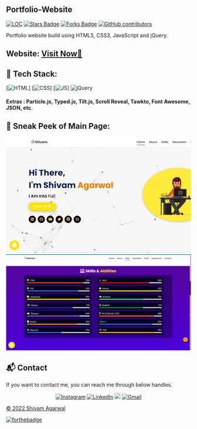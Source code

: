 ## Portfolio-Website

<a href="https://ShivamAgarwal-code.github.io/Portfolio-Shivam-Agarwal"><img src="https://sloc.xyz/github/ShivamAgarwal-code/Portfolio-Shivam-Agarwal" alt="LOC"/></a>
<a href="https://ShivamAgarwal-code.github.io/Portfolio-Shivam-Agarwal"><img src="https://img.shields.io/github/stars/ShivamAgarwal-code/Portfolio-Shivam-Agarwal" alt="Stars Badge"/></a>
<a href="https://ShivamAgarwal-code.github.io/Portfolio-Shivam-Agarwal/network/members"><img src="https://img.shields.io/github/forks/ShivamAgarwal-code/Portfolio-Shivam-Agarwal" alt="Forks Badge"/></a>
<a href="https://github.com/ShivamAgarwal-code/Portfolio-Shivam-Agarwal/graphs/contributors"><img alt="GitHub contributors" src="https://img.shields.io/github/contributors/ShivamAgarwal-code/Portfolio-Shivam-Agarwal?color=2b9348"></a>

Portfolio website build using HTML5, CSS3, JavaScript and jQuery.

<h2> Website: 
<a href="https://shivamagarwal-code.github.io/Portfolio-Shivam-Agarwal/" target="_blank">Visit Now🚀</a>
</h2> 

## 📌 Tech Stack:
[![HTML](https://img.shields.io/badge/html5%20-%23E34F26.svg?&style=for-the-badge&logo=html5&logoColor=white)]
[![CSS](https://img.shields.io/badge/css3%20-%231572B6.svg?&style=for-the-badge&logo=css3&logoColor=white)]
[![JS](https://img.shields.io/badge/javascript%20-%23323330.svg?&style=for-the-badge&logo=javascript&logoColor=%23F7DF1E)]
<img alt="jQuery" src="https://img.shields.io/badge/jquery-%230769AD.svg?style=for-the-badge&logo=jquery&logoColor=white"/>

#### Extras : Particle.js, Typed.js, Tilt.js, Scroll Reveal, Tawkto, Font Awesome, JSON, etc.

## 📌 Sneak Peek of Main Page:
![mockup720](https://github.com/ShivamAgarwal-code/Portfolio-Shivam-Agarwal/blob/008470738d84db3309b892d936998fe371f8928f/assests/images/ss.jpeg)
![skillsmockup](https://github.com/ShivamAgarwal-code/Portfolio-Shivam-Agarwal/blob/1b50c9be8fbb5ae7c5678aa0292a3e59016f4675/assests/images/Screenshot%20(22).jpeg)


<h2>📬 Contact</h2>

If you want to contact me, you can reach me through below handles.

<div align="center">

<a  href="https://www.instagram.com/sa_shivam_agarwal/" target="_blank"><img alt="Instagram" src="https://img.shields.io/badge/instagram-%23FF0000.svg?style=for-the-badge&logo=instagram&logoColor=white" /></a>
<a  href="https://www.linkedin.com/in/shivam-agarwal-code/" target="_blank"><img alt="LinkedIn" src="https://img.shields.io/badge/linkedin%20-%230077B5.svg?&style=for-the-badge&logo=linkedin&logoColor=white" /></a>
<a href="https://twitter.com/ShivamA40077372" target="_blank"><img src="https://img.shields.io/badge/twitter-%2300acee.svg?&style=for-the-badge&logo=twitter&logoColor=white&alt=twitter" /></a>
<a href="mailto:agarwalshivam116@gmail.com"><img  alt="Gmail" src="https://img.shields.io/badge/Gmail-D14836?style=for-the-badge&logo=gmail&logoColor=white" />

</div>

© 2022 Shivam Agarwal


[![forthebadge](https://forthebadge.com/images/badges/built-with-love.svg)](https://forthebadge.com)
